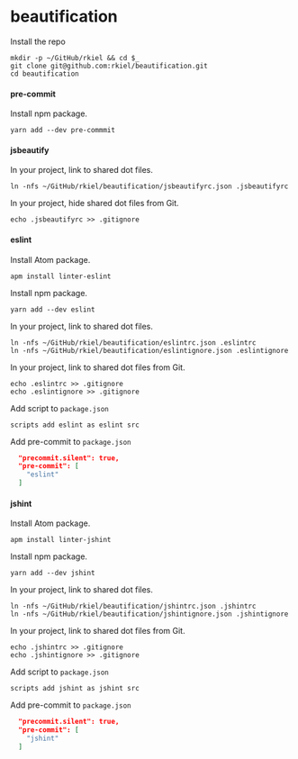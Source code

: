 # beautification

Install the repo

```unix
mkdir -p ~/GitHub/rkiel && cd $_
git clone git@github.com:rkiel/beautification.git
cd beautification
```

#### pre-commit

Install npm package.

```unix
yarn add --dev pre-commmit
```

#### jsbeautify

In your project, link to shared dot files.

```unix
ln -nfs ~/GitHub/rkiel/beautification/jsbeautifyrc.json .jsbeautifyrc
```

In your project, hide shared dot files from Git.

```unix
echo .jsbeautifyrc >> .gitignore
```

#### eslint

Install Atom package.

```unix
apm install linter-eslint
```

Install npm package.

```unix
yarn add --dev eslint
```

In your project, link to shared dot files.

```unix
ln -nfs ~/GitHub/rkiel/beautification/eslintrc.json .eslintrc
ln -nfs ~/GitHub/rkiel/beautification/eslintignore.json .eslintignore
```

In your project, link to shared dot files from Git.

```unix
echo .eslintrc >> .gitignore
echo .eslintignore >> .gitignore
```

Add script to `package.json`

```unix
scripts add eslint as eslint src
```

Add pre-commit to `package.json`
```JSON
  "precommit.silent": true,
  "pre-commit": [
    "eslint"
  ]
```

#### jshint

Install Atom package.

```unix
apm install linter-jshint
```

Install npm package.

```unix
yarn add --dev jshint
```

In your project, link to shared dot files.

```unix
ln -nfs ~/GitHub/rkiel/beautification/jshintrc.json .jshintrc
ln -nfs ~/GitHub/rkiel/beautification/jshintignore.json .jshintignore
```

In your project, link to shared dot files from Git.

```unix
echo .jshintrc >> .gitignore
echo .jshintignore >> .gitignore
```

Add script to `package.json`

```unix
scripts add jshint as jshint src
```

Add pre-commit to `package.json`

```JSON
  "precommit.silent": true,
  "pre-commit": [
    "jshint"
  ]
```
